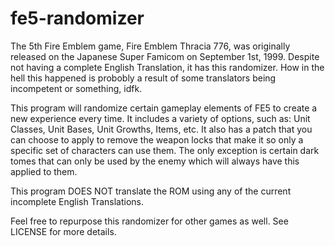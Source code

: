# fe5-randomizer
The 5th Fire Emblem game, Fire Emblem Thracia 776, was originally released on the Japanese Super Famicom on September 1st, 1999. Despite not having a complete English Translation, it has this randomizer. How in the hell this happened is probobly a result of some translators being incompetent or something, idfk.

This program will randomize certain gameplay elements of FE5 to create a new experience every time. It includes a variety of options, such as: Unit Classes, Unit Bases, Unit Growths, Items, etc. It also has a patch that you can choose to apply to remove the weapon locks that make it so only a specific set of characters can use them. The only exception is certain dark tomes that can only be used by the enemy which will always have this applied to them.

This program DOES NOT translate the ROM using any of the current incomplete English Translations. 

Feel free to repurpose this randomizer for other games as well. See LICENSE for more details.